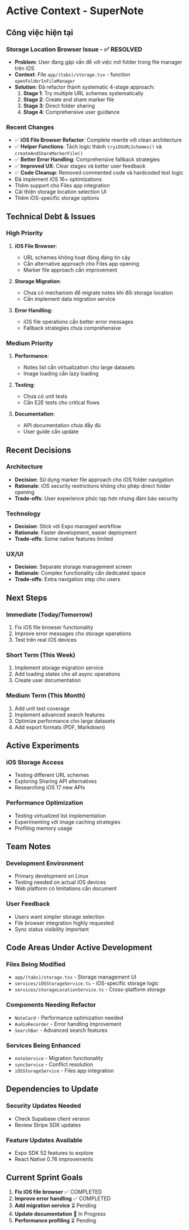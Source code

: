 # Active Context - SuperNote

## Công việc hiện tại

### Storage Location Browser Issue - ✅ RESOLVED
- **Problem**: User đang gặp vấn đề với việc mở folder trong file manager trên iOS
- **Context**: File `app/(tabs)/storage.tsx` - function `openFolderInFileManager`
- **Solution**: Đã refactor thành systematic 4-stage approach:
  1. **Stage 1**: Try multiple URL schemes systematically
  2. **Stage 2**: Create and share marker file
  3. **Stage 3**: Direct folder sharing
  4. **Stage 4**: Comprehensive user guidance

### Recent Changes
- ✅ **iOS File Browser Refactor**: Complete rewrite với clean architecture
- ✅ **Helper Functions**: Tách logic thành `tryiOSURLSchemes()` và `createAndShareMarkerFile()`
- ✅ **Better Error Handling**: Comprehensive fallback strategies
- ✅ **Improved UX**: Clear stages và better user feedback
- ✅ **Code Cleanup**: Removed commented code và hardcoded test logic
- Đã implement iOS 16+ optimizations
- Thêm support cho Files app integration
- Cải thiện storage location selection UI
- Thêm iOS-specific storage options

## Technical Debt & Issues

### High Priority
1. **iOS File Browser**: 
   - URL schemes không hoạt động đáng tin cậy
   - Cần alternative approach cho Files app opening
   - Marker file approach cần improvement

2. **Storage Migration**:
   - Chưa có mechanism để migrate notes khi đổi storage location
   - Cần implement data migration service

3. **Error Handling**:
   - iOS file operations cần better error messages
   - Fallback strategies chưa comprehensive

### Medium Priority
1. **Performance**:
   - Notes list cần virtualization cho large datasets
   - Image loading cần lazy loading

2. **Testing**:
   - Chưa có unit tests
   - Cần E2E tests cho critical flows

3. **Documentation**:
   - API documentation chưa đầy đủ
   - User guide cần update

## Recent Decisions

### Architecture
- **Decision**: Sử dụng marker file approach cho iOS folder navigation
- **Rationale**: iOS security restrictions không cho phép direct folder opening
- **Trade-offs**: User experience phức tạp hơn nhưng đảm bảo security

### Technology
- **Decision**: Stick với Expo managed workflow
- **Rationale**: Faster development, easier deployment
- **Trade-offs**: Some native features limited

### UX/UI
- **Decision**: Separate storage management screen
- **Rationale**: Complex functionality cần dedicated space
- **Trade-offs**: Extra navigation step cho users

## Next Steps

### Immediate (Today/Tomorrow)
1. Fix iOS file browser functionality
2. Improve error messages cho storage operations
3. Test trên real iOS devices

### Short Term (This Week)
1. Implement storage migration service
2. Add loading states cho all async operations
3. Create user documentation

### Medium Term (This Month)
1. Add unit test coverage
2. Implement advanced search features
3. Optimize performance cho large datasets
4. Add export formats (PDF, Markdown)

## Active Experiments

### iOS Storage Access
- Testing different URL schemes
- Exploring Sharing API alternatives
- Researching iOS 17 new APIs

### Performance Optimization
- Testing virtualized list implementation
- Experimenting với image caching strategies
- Profiling memory usage

## Team Notes

### Development Environment
- Primary development on Linux
- Testing needed on actual iOS devices
- Web platform có limitations cần document

### User Feedback
- Users want simpler storage selection
- File browser integration highly requested
- Sync status visibility important

## Code Areas Under Active Development

### Files Being Modified
- `app/(tabs)/storage.tsx` - Storage management UI
- `services/iOSStorageService.ts` - iOS-specific storage logic
- `services/storageLocationService.ts` - Cross-platform storage

### Components Needing Refactor
- `NoteCard` - Performance optimization needed
- `AudioRecorder` - Error handling improvement
- `SearchBar` - Advanced search features

### Services Being Enhanced
- `noteService` - Migration functionality
- `syncService` - Conflict resolution
- `iOSStorageService` - Files app integration

## Dependencies to Update

### Security Updates Needed
- Check Supabase client version
- Review Stripe SDK updates

### Feature Updates Available
- Expo SDK 52 features to explore
- React Native 0.76 improvements

## Current Sprint Goals

1. **Fix iOS file browser** ✅ COMPLETED
2. **Improve error handling** ✅ COMPLETED  
3. **Add migration service** ⏳ Pending
4. **Update documentation** 🚧 In Progress
5. **Performance profiling** ⏳ Pending 